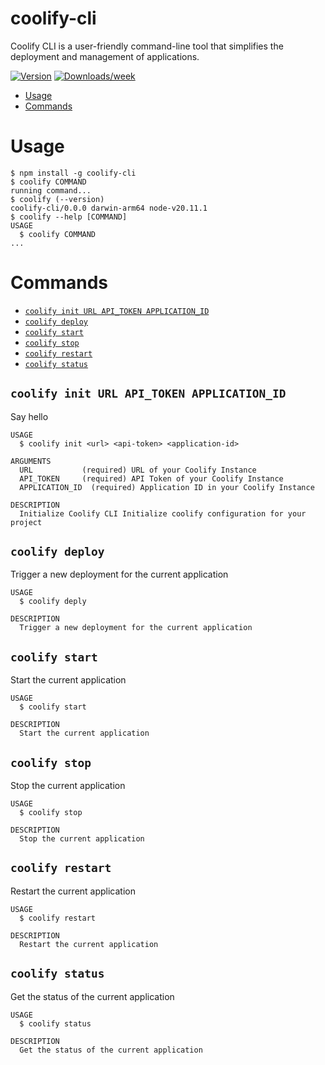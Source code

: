 # coolify-cli

Coolify CLI is a user-friendly command-line tool that simplifies the deployment and management of applications.

[![Version](https://img.shields.io/npm/v/coolify-cli.svg)](https://npmjs.org/package/coolify-cli)
[![Downloads/week](https://img.shields.io/npm/dw/coolify-cli.svg)](https://npmjs.org/package/coolify-cli)

<!-- toc -->

-   [Usage](#usage)
-   [Commands](#commands)
<!-- tocstop -->

# Usage

<!-- usage -->

```sh-session
$ npm install -g coolify-cli
$ coolify COMMAND
running command...
$ coolify (--version)
coolify-cli/0.0.0 darwin-arm64 node-v20.11.1
$ coolify --help [COMMAND]
USAGE
  $ coolify COMMAND
...
```

<!-- usagestop -->

# Commands

<!-- commands -->

-   [`coolify init URL API_TOKEN APPLICATION_ID`](#coolify-init)
-   [`coolify deploy`](#coolify-deploy)
-   [`coolify start`](#coolify-start)
-   [`coolify stop`](#coolify-stop)
-   [`coolify restart`](#coolify-restart)
-   [`coolify status`](#coolify-status)

## `coolify init URL API_TOKEN APPLICATION_ID`

Say hello

```
USAGE
  $ coolify init <url> <api-token> <application-id>

ARGUMENTS
  URL           (required) URL of your Coolify Instance
  API_TOKEN     (required) API Token of your Coolify Instance
  APPLICATION_ID  (required) Application ID in your Coolify Instance

DESCRIPTION
  Initialize Coolify CLI Initialize coolify configuration for your project
```

## `coolify deploy`

Trigger a new deployment for the current application

```
USAGE
  $ coolify deply

DESCRIPTION
  Trigger a new deployment for the current application
```

## `coolify start`

Start the current application

```
USAGE
  $ coolify start

DESCRIPTION
  Start the current application
```

## `coolify stop`

Stop the current application

```
USAGE
  $ coolify stop

DESCRIPTION
  Stop the current application
```

## `coolify restart`

Restart the current application

```
USAGE
  $ coolify restart

DESCRIPTION
  Restart the current application
```

## `coolify status`

Get the status of the current application

```
USAGE
  $ coolify status

DESCRIPTION
  Get the status of the current application
```
